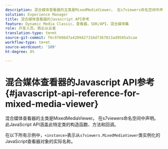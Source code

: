 ```yaml
---
description: 混合媒体查看器的主类是MixedMediaViewer。 在s7viewers命名空间中声明。 此JavaScript API涵盖此特定类的构造函数、方法和回调。
solution: Experience Manager
title: 混合媒体查看器的Javascript API参考
feature: Dynamic Media Classic，查看器，SDK/API，混合媒体集
role: 开发人员，商业从业者
translation-type: tm+mt
source-git-commit: f6c97606d7a4209427316d7367013ad9585a5cae
workflow-type: tm+mt
source-wordcount: '109'
ht-degree: 0%

---
```



# 混合媒体查看器的Javascript API参考{#javascript-api-reference-for-mixed-media-viewer}

混合媒体查看器的主类是MixedMediaViewer。 在s7viewers命名空间中声明。 此JavaScript API涵盖此特定类的构造函数、方法和回调。

在以下所有示例中，`<instance>`表示从`s7viewers.MixedMediaViewer`类实例化的JavaScript查看器对象的实际名称。
